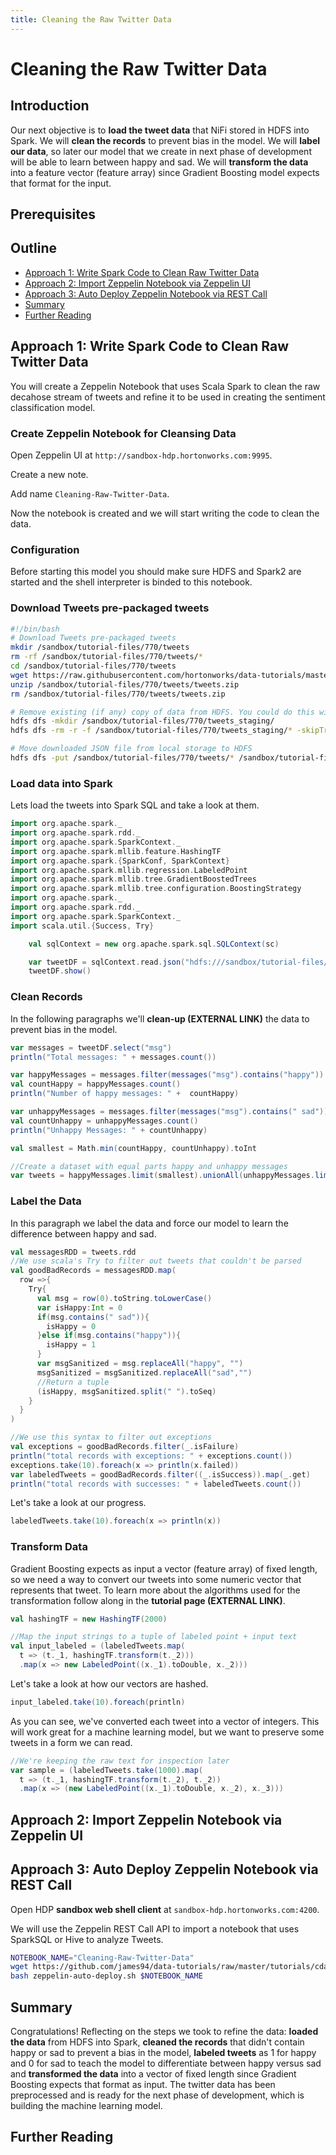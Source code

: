 ```yaml
---
title: Cleaning the Raw Twitter Data
---
```


# Cleaning the Raw Twitter Data

## Introduction

Our next objective is to **load the tweet data** that NiFi stored in HDFS into Spark. We will **clean the records** to prevent bias in the model. We will **label our data**, so later our model that we create in next phase of development will be able to learn between happy and sad. We will **transform the data** into a feature vector (feature array) since Gradient Boosting model expects that format for the input.

## Prerequisites

## Outline

- [Approach 1: Write Spark Code to Clean Raw Twitter Data](#approach-1-write-spark-code-to-clean-raw-twitter-data)
- [Approach 2: Import Zeppelin Notebook via Zeppelin UI](#approach-2-import-zeppelin-notebook-via-ui)
- [Approach 3: Auto Deploy Zeppelin Notebook via REST Call](#approach-3-auto-deploy-zeppelin-notebook-via-rest-call)
- [Summary](#summary)
- [Further Reading](#further-reading)

## Approach 1: Write Spark Code to Clean Raw Twitter Data

You will create a Zeppelin Notebook that uses Scala Spark to clean the raw decahose stream of tweets and refine it to be used in creating the sentiment classification model.

### Create Zeppelin Notebook for Cleansing Data

Open Zeppelin UI at `http://sandbox-hdp.hortonworks.com:9995`.

Create a new note.

Add name `Cleaning-Raw-Twitter-Data`.

Now the notebook is created and we will start writing the code to clean the data.

### Configuration

Before starting this model you should make sure HDFS and Spark2 are started and the shell interpreter is binded to this notebook.

### Download Tweets pre-packaged tweets

~~~bash
#!/bin/bash
# Download Tweets pre-packaged tweets
mkdir /sandbox/tutorial-files/770/tweets
rm -rf /sandbox/tutorial-files/770/tweets/*
cd /sandbox/tutorial-files/770/tweets
wget https://raw.githubusercontent.com/hortonworks/data-tutorials/master/tutorials/hdp/sentiment-analysis-with-apache-spark/assets/tweets.zip -O /sandbox/tutorial-files/770/tweets/tweets.zip
unzip /sandbox/tutorial-files/770/tweets/tweets.zip
rm /sandbox/tutorial-files/770/tweets/tweets.zip

# Remove existing (if any) copy of data from HDFS. You could do this with Ambari file view.
hdfs dfs -mkdir /sandbox/tutorial-files/770/tweets_staging/
hdfs dfs -rm -r -f /sandbox/tutorial-files/770/tweets_staging/* -skipTrash

# Move downloaded JSON file from local storage to HDFS
hdfs dfs -put /sandbox/tutorial-files/770/tweets/* /sandbox/tutorial-files/770/tweets_staging
~~~

### Load data into Spark

Lets load the tweets into Spark SQL and take a look at them.

~~~scala
import org.apache.spark._
import org.apache.spark.rdd._
import org.apache.spark.SparkContext._
import org.apache.spark.mllib.feature.HashingTF
import org.apache.spark.{SparkConf, SparkContext}
import org.apache.spark.mllib.regression.LabeledPoint
import org.apache.spark.mllib.tree.GradientBoostedTrees
import org.apache.spark.mllib.tree.configuration.BoostingStrategy
import org.apache.spark._
import org.apache.spark.rdd._
import org.apache.spark.SparkContext._
import scala.util.{Success, Try}

    val sqlContext = new org.apache.spark.sql.SQLContext(sc)

    var tweetDF = sqlContext.read.json("hdfs:///sandbox/tutorial-files/770/tweets_staging/*")
    tweetDF.show()
~~~

### Clean Records

In the following paragraphs we'll **clean-up (EXTERNAL LINK)** the data to prevent bias in the model.

~~~scala
var messages = tweetDF.select("msg")
println("Total messages: " + messages.count())

var happyMessages = messages.filter(messages("msg").contains("happy"))
val countHappy = happyMessages.count()
println("Number of happy messages: " +  countHappy)

var unhappyMessages = messages.filter(messages("msg").contains(" sad"))
val countUnhappy = unhappyMessages.count()
println("Unhappy Messages: " + countUnhappy)

val smallest = Math.min(countHappy, countUnhappy).toInt

//Create a dataset with equal parts happy and unhappy messages
var tweets = happyMessages.limit(smallest).unionAll(unhappyMessages.limit(smallest))
~~~

### Label the Data

In this paragraph we label the data and force our model to learn the difference between happy and sad.

~~~scala
val messagesRDD = tweets.rdd
//We use scala's Try to filter out tweets that couldn't be parsed
val goodBadRecords = messagesRDD.map(
  row =>{
    Try{
      val msg = row(0).toString.toLowerCase()
      var isHappy:Int = 0
      if(msg.contains(" sad")){
        isHappy = 0
      }else if(msg.contains("happy")){
        isHappy = 1
      }
      var msgSanitized = msg.replaceAll("happy", "")
      msgSanitized = msgSanitized.replaceAll("sad","")
      //Return a tuple
      (isHappy, msgSanitized.split(" ").toSeq)
    }
  }
)

//We use this syntax to filter out exceptions
val exceptions = goodBadRecords.filter(_.isFailure)
println("total records with exceptions: " + exceptions.count())
exceptions.take(10).foreach(x => println(x.failed))
var labeledTweets = goodBadRecords.filter((_.isSuccess)).map(_.get)
println("total records with successes: " + labeledTweets.count())
~~~

Let's take a look at our progress.

~~~scala
labeledTweets.take(10).foreach(x => println(x))
~~~

### Transform Data

Gradient Boosting expects as input a vector (feature array) of fixed length, so we need a way to convert our tweets into some numeric vector that represents that tweet. To learn more about the algorithms used for the transformation follow along in the **tutorial page (EXTERNAL LINK)**.

~~~scala
val hashingTF = new HashingTF(2000)

//Map the input strings to a tuple of labeled point + input text
val input_labeled = (labeledTweets.map(
  t => (t._1, hashingTF.transform(t._2)))
  .map(x => new LabeledPoint((x._1).toDouble, x._2)))
~~~

Let's take a look at how our vectors are hashed.

~~~scala
input_labeled.take(10).foreach(println)
~~~

As you can see, we've converted each tweet into a vector of integers. This will work great for a machine learning model, but we want to preserve some tweets in a form we can read.

~~~scala
//We're keeping the raw text for inspection later
var sample = (labeledTweets.take(1000).map(
  t => (t._1, hashingTF.transform(t._2), t._2))
  .map(x => (new LabeledPoint((x._1).toDouble, x._2), x._3)))
~~~

## Approach 2: Import Zeppelin Notebook via Zeppelin UI

## Approach 3: Auto Deploy Zeppelin Notebook via REST Call

Open HDP **sandbox web shell client** at `sandbox-hdp.hortonworks.com:4200`.

We will use the Zeppelin REST Call API to import a notebook that uses SparkSQL or Hive to analyze Tweets.

~~~bash
NOTEBOOK_NAME="Cleaning-Raw-Twitter-Data"
wget https://github.com/james94/data-tutorials/raw/master/tutorials/cda/building-a-cybersecurity-breach-detection-application/application/development/shell/zeppelin-auto-deploy.sh
bash zeppelin-auto-deploy.sh $NOTEBOOK_NAME
~~~

## Summary

Congratulations! Reflecting on the steps we took to refine the data: **loaded the data** from HDFS into Spark, **cleaned the records** that didn't contain happy or sad to prevent a bias in the model, **labeled tweets** as 1 for happy and 0 for sad to teach the model to differentiate between happy versus sad and **transformed the data** into a vector of fixed length since Gradient Boosting expects that format as input. The twitter data has been preprocessed and is ready for the next phase of development, which is building the machine learning model.

## Further Reading
